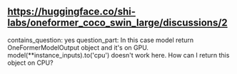 ## https://huggingface.co/shi-labs/oneformer_coco_swin_large/discussions/2

contains_question: yes
question_part: In this case model return OneFormerModelOutput object and it's on GPU. model(**instance_inputs).to('cpu') doesn't work here. How can I return this object on CPU?